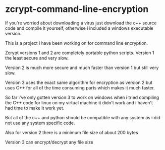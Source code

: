 # zcrypt-command-line-encryption
If you're worried about downloading a virus just download the c++ source code and compile it yourself, otherwise i included a windows executable version.

This is a project i have been working on for command line encryption.

Zcrypt versions 1 and 2 are completely portable python scripts. Version 1 the least secure and very slow. 

Version 2 is much more secure and much faster than version 1 but still very slow.

Version 3 uses the exact same algorithm for encryption as version 2 but uses C++ for all of the time consuming parts which makes it much faster.

So far i've only gotten version 3 to work on windows when i tried compiling the C++ code for linux on my virtual machine it didn't work and i haven't had time to make it work yet.

But all of the c++ and python should be compatible with any system as i did not use any system specific code.

Also for version 2 there is a minimum file size of about 200 bytes

  Version 3 can encrypt/decrypt any file size
